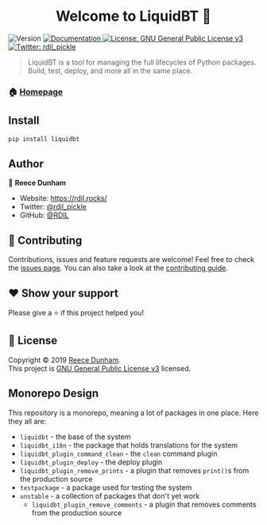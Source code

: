 <h1 align="center">Welcome to LiquidBT 👋</h1>
<p>
  <img alt="Version" src="https://img.shields.io/badge/version-0.1.0-blue.svg?cacheSeconds=2592000" />
  <a href="https://docs.rdil.rocks" target="_blank">
    <img alt="Documentation" src="https://img.shields.io/badge/documentation-yes-brightgreen.svg" />
  </a>
  <a href="https://gnu.org/licenses/" target="_blank">
    <img alt="License: GNU General Public License v3" src="https://img.shields.io/badge/License-GNU General Public License v3-yellow.svg" />
  </a>
  <a href="https://twitter.com/rdil_pickle" target="_blank">
    <img alt="Twitter: rdil_pickle" src="https://img.shields.io/twitter/follow/rdil_pickle.svg?style=social" />
  </a>
</p>

> LiquidBT is a tool for managing the full lifecycles of Python packages.
> Build, test, deploy, and more all in the same place.

### 🏠 [Homepage](https://docs.rdil.rocks)

## Install

```sh
pip install liquidbt
```

## Author

👤 **Reece Dunham**

* Website: https://rdil.rocks/
* Twitter: [@rdil_pickle](https://twitter.com/rdil_pickle)
* GitHub: [@RDIL](https://github.com/RDIL)

## 🤝 Contributing

Contributions, issues and feature requests are welcome!
Feel free to check the [issues page](https://github.com/RDIL/liquidbt).
You can also take a look at the [contributing guide](https://docs.rdil.rocks).

## ❤️ Show your support

Please give a ⭐️ if this project helped you!

## 📝 License

Copyright © 2019 [Reece Dunham](https://github.com/RDIL).<br />
This project is [GNU General Public License v3](https://gnu.org/licenses/) licensed.

## Monorepo Design

This repository is a monorepo, meaning a lot of packages in one place. Here they all are:

* `liquidbt` - the base of the system
* `liquidbt_i18n` - the package that holds translations for the system
* `liquidbt_plugin_command_clean` - the `clean` command plugin
* `liquidbt_plugin_deploy` - the deploy plugin
* `liquidbt_plugin_remove_prints` - a plugin that removes `print()`s from the production source
* `testpackage` - a package used for testing the system
* `unstable` - a collection of packages that don't yet work
  * `liquidbt_plugin_remove_comments` - a plugin that removes comments from the production source
